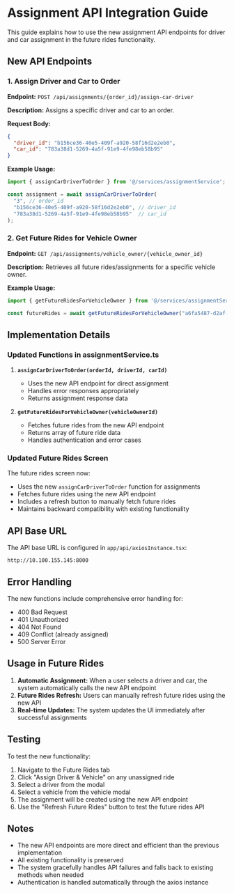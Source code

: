 # Assignment API Integration Guide

This guide explains how to use the new assignment API endpoints for driver and car assignment in the future rides functionality.

## New API Endpoints

### 1. Assign Driver and Car to Order
**Endpoint:** `POST /api/assignments/{order_id}/assign-car-driver`

**Description:** Assigns a specific driver and car to an order.

**Request Body:**
```json
{
  "driver_id": "b156ce36-40e5-409f-a920-58f16d2e2eb0",
  "car_id": "783a38d1-5269-4a5f-91e9-4fe98eb58b95"
}
```

**Example Usage:**
```typescript
import { assignCarDriverToOrder } from '@/services/assignmentService';

const assignment = await assignCarDriverToOrder(
  "3", // order_id
  "b156ce36-40e5-409f-a920-58f16d2e2eb0", // driver_id
  "783a38d1-5269-4a5f-91e9-4fe98eb58b95"  // car_id
);
```

### 2. Get Future Rides for Vehicle Owner
**Endpoint:** `GET /api/assignments/vehicle_owner/{vehicle_owner_id}`

**Description:** Retrieves all future rides/assignments for a specific vehicle owner.

**Example Usage:**
```typescript
import { getFutureRidesForVehicleOwner } from '@/services/assignmentService';

const futureRides = await getFutureRidesForVehicleOwner("a6fa5487-d2af-4790-9659-217f553c676e");
```

## Implementation Details

### Updated Functions in assignmentService.ts

1. **`assignCarDriverToOrder(orderId, driverId, carId)`**
   - Uses the new API endpoint for direct assignment
   - Handles error responses appropriately
   - Returns assignment response data

2. **`getFutureRidesForVehicleOwner(vehicleOwnerId)`**
   - Fetches future rides from the new API endpoint
   - Returns array of future ride data
   - Handles authentication and error cases

### Updated Future Rides Screen

The future rides screen now:
- Uses the new `assignCarDriverToOrder` function for assignments
- Fetches future rides using the new API endpoint
- Includes a refresh button to manually fetch future rides
- Maintains backward compatibility with existing functionality

## API Base URL

The API base URL is configured in `app/api/axiosInstance.tsx`:
```
http://10.100.155.145:8000
```

## Error Handling

The new functions include comprehensive error handling for:
- 400 Bad Request
- 401 Unauthorized
- 404 Not Found
- 409 Conflict (already assigned)
- 500 Server Error

## Usage in Future Rides

1. **Automatic Assignment:** When a user selects a driver and car, the system automatically calls the new API endpoint
2. **Future Rides Refresh:** Users can manually refresh future rides using the new API
3. **Real-time Updates:** The system updates the UI immediately after successful assignments

## Testing

To test the new functionality:
1. Navigate to the Future Rides tab
2. Click "Assign Driver & Vehicle" on any unassigned ride
3. Select a driver from the modal
4. Select a vehicle from the vehicle modal
5. The assignment will be created using the new API endpoint
6. Use the "Refresh Future Rides" button to test the future rides API

## Notes

- The new API endpoints are more direct and efficient than the previous implementation
- All existing functionality is preserved
- The system gracefully handles API failures and falls back to existing methods when needed
- Authentication is handled automatically through the axios instance
